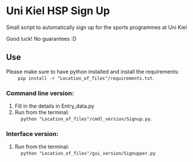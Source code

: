 # Uni Kiel HSP Sign Up

Small script to automatically sign up for the sports programmes at Uni Kiel

Good luck! No guarantees :D

## Use
Please make sure to have python installed and install the requirements:  
&nbsp;&nbsp;&nbsp;&nbsp;&nbsp;&nbsp;&nbsp;&nbsp;`pip install -r "Location_of_files"/requirements.txt`.

### Command line version:
1. Fill in the details in Entry_data.py
2. Run from the terminal:  
&nbsp;&nbsp;&nbsp;&nbsp;`python "Location_of_files"/cmdl_version/Signup.py`. 
### Interface version:
1. Run from the terminal:  
&nbsp;&nbsp;&nbsp;&nbsp;`python "Location_of_files"/gui_version/Signupper.py`


